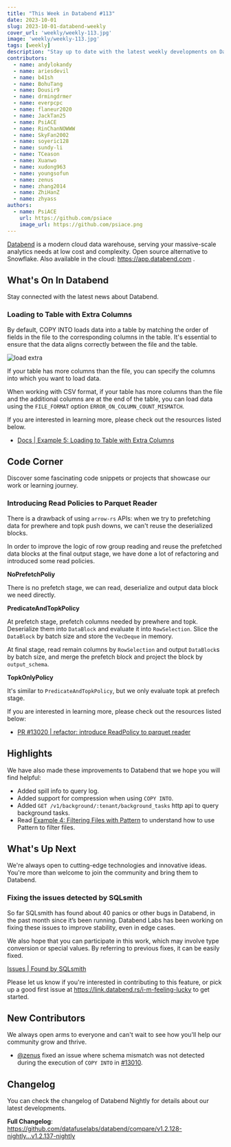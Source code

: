 ```yaml
---
title: "This Week in Databend #113"
date: 2023-10-01
slug: 2023-10-01-databend-weekly
cover_url: 'weekly/weekly-113.jpg'
image: 'weekly/weekly-113.jpg'
tags: [weekly]
description: "Stay up to date with the latest weekly developments on Databend!"
contributors:
  - name: andylokandy
  - name: ariesdevil
  - name: b41sh
  - name: BohuTang
  - name: Dousir9
  - name: drmingdrmer
  - name: everpcpc
  - name: flaneur2020
  - name: JackTan25
  - name: PsiACE
  - name: RinChanNOWWW
  - name: SkyFan2002
  - name: soyeric128
  - name: sundy-li
  - name: TCeason
  - name: Xuanwo
  - name: xudong963
  - name: youngsofun
  - name: zenus
  - name: zhang2014
  - name: ZhiHanZ
  - name: zhyass
authors:
  - name: PsiACE
    url: https://github.com/psiace
    image_url: https://github.com/psiace.png
---
```


[Databend](https://github.com/datafuselabs/databend) is a modern cloud data warehouse, serving your massive-scale analytics needs at low cost and complexity. Open source alternative to Snowflake. Also available in the cloud: <https://app.databend.com> .

## What's On In Databend

Stay connected with the latest news about Databend.

### Loading to Table with Extra Columns

By default, COPY INTO loads data into a table by matching the order of fields in the file to the corresponding columns in the table. It's essential to ensure that the data aligns correctly between the file and the table.

![load extra](https://databend.rs/assets/images/load-extra-0b76668838a386aace5463d65547a40f.png)

If your table has more columns than the file, you can specify the columns into which you want to load data.

When working with CSV format, if your table has more columns than the file and the additional columns are at the end of the table, you can load data using the `FILE_FORMAT` option `ERROR_ON_COLUMN_COUNT_MISMATCH`.

If you are interested in learning more, please check out the resources listed below.

- [Docs | Example 5: Loading to Table with Extra Columns](https://databend.rs/doc/sql-commands/dml/dml-copy-into-table#example-5-loading-to-table-with-extra-columns)

## Code Corner

Discover some fascinating code snippets or projects that showcase our work or learning journey.

### Introducing Read Policies to Parquet Reader

There is a drawback of using `arrow-rs` APIs: when we try to prefetching data for prewhere and topk push downs, we can't reuse the deserialized blocks.

In order to improve the logic of row group reading and reuse the prefetched data blocks at the final output stage, we have done a lot of refactoring and introduced some read policies.

**NoPrefetchPoliy** 

There is no prefetch stage, we can read, deserialize and output data block we need directly.

**PredicateAndTopkPolicy**

At prefetch stage, prefetch columns needed by prewhere and topk. Deserialize them into `DataBlock` and evaluate it into `RowSelection`. Slice the `DataBlock` by batch size and store the `VecDeque` in memory.

At final stage, read remain columns by `RowSelection` and output `DataBlock`s by batch size, and merge the prefetch block and project the block by `output_schema`.

**TopkOnlyPolicy**

It's similar to `PredicateAndTopkPolicy`, but we only evaluate topk at prefech stage.

If you are interested in learning more, please check out the resources listed below:

- [PR #13020 | refactor: introduce ReadPolicy to parquet reader](https://github.com/datafuselabs/databend/pull/13020)

## Highlights

We have also made these improvements to Databend that we hope you will find helpful:

- Added spill info to query log.
- Added support for compression when using `COPY INTO`.
- Added `GET /v1/background/:tenant/background_tasks` http api to query background tasks.
- Read [Example 4: Filtering Files with Pattern](https://databend.rs/doc/sql-commands/dml/dml-copy-into-table#example-4-filtering-files-with-pattern) to understand how to use Pattern to filter files.

## What's Up Next

We're always open to cutting-edge technologies and innovative ideas. You're more than welcome to join the community and bring them to Databend.

### Fixing the issues detected by SQLsmith

So far SQLsmith has found about 40 panics or other bugs in Databend, in the past month since it’s been running. Databend Labs has been working on fixing these issues to improve stability, even in edge cases.

We also hope that you can participate in this work, which may involve type conversion or special values. By referring to previous fixes, it can be easily fixed.

[Issues | Found by SQLsmith](https://github.com/datafuselabs/databend/issues?q=is%3Aissue+is%3Aopen+label%3Afound-by-sqlsmith)

Please let us know if you're interested in contributing to this feature, or pick up a good first issue at <https://link.databend.rs/i-m-feeling-lucky> to get started.

## New Contributors

We always open arms to everyone and can't wait to see how you'll help our community grow and thrive.

* [@zenus](https://github.com/zenus) fixed an issue where schema mismatch was not detected during the execution of `COPY INTO` in [#13010](https://github.com/datafuselabs/databend/pull/13010).

## Changelog

You can check the changelog of Databend Nightly for details about our latest developments.

**Full Changelog**: <https://github.com/datafuselabs/databend/compare/v1.2.128-nightly...v1.2.137-nightly>
